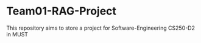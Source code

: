# Team01-RAG-Project
This repository aims to store a project for Software-Engineering CS250-D2 in MUST
